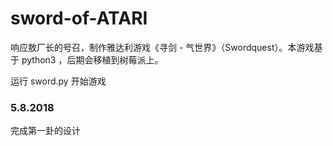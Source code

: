 # sword-of-ATARI

响应敖厂长的号召，制作雅达利游戏《寻剑 - 气世界》（Swordquest）。本游戏基于 python3 ，后期会移植到树莓派上。

运行 sword.py 开始游戏

### 5.8.2018

完成第一卦的设计
